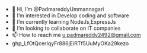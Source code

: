 - 👋 Hi, I’m @PadmareddyUmmannagari
- 👀 I’m interested in Develop coding and software
- 🌱 I’m currently learning NodeJs,ExpressJs 
- 💞️ I’m looking to collaborate on IT companies
- 📫 How to reach me u.padmareddy2492@gmail.com
- 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

<!---
PadmareddyUmmannagari/PadmareddyUmmannagari is a ✨ special ✨ repository because its `README.md` (this file) appears on your GitHub profile.
You can click the Preview link to take a look at your changes.
--->

